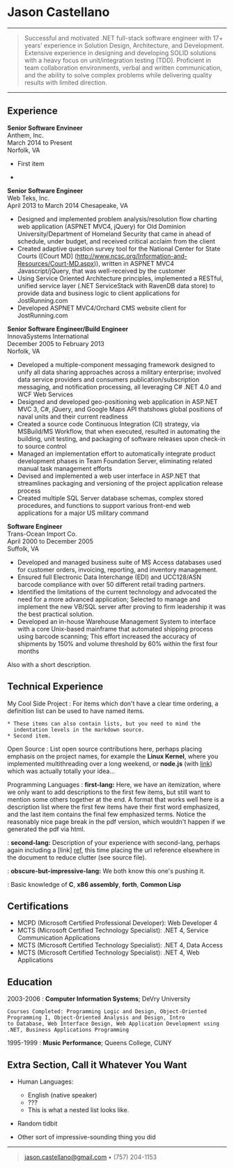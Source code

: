 Jason Castellano
============

----

>Successful and motivated .NET full-stack software engineer with 17+ years’ experience in Solution Design, Architecture, and Development. 
Extensive experience in designing and developing SOLID solutions with a heavy focus on unit/integration testing (TDD). Proficient in team collaboration environments, verbal and written communication, and the ability to solve
complex problems while delivering quality results with limited direction.

----

Experience
----------

**Senior Software Envineer**\
Anthem, Inc.\
March 2014 to Present\
Norfolk, VA

* First item

* 

**Senior Software Engineer**\
Web Teks, Inc.\
April 2013 to March 2014
Chesapeake, VA

* Designed and implemented problem analysis/resolution flow charting web application (ASPNET MVC4, jQuery) for Old Dominion University/Department of Homeland Security that came in ahead of schedule, under budget, and received critical acclaim from the client
* Created adaptive question survey tool for the National Center for State Courts ([Court MD] (http://www.ncsc.org/Information-and-Resources/Court-MD.aspx)), written in ASPNET MVC4 Javascript/jQuery, that was well-received by the customer
* Using Service Oriented Architecture principles, implemented a RESTful, unified service layer (.NET ServiceStack with
RavenDB data store) to provide data and business logic to client applications for JostRunning.com
* Developed ASPNET MVC4/Orchard CMS website client for JostRunning.com

**Senior Software Engineer/Build Engineer**\
InnovaSystems International\
December 2005 to February 2013\
Norfolk, VA

* Developed a multiple-component messaging framework designed to unify all data sharing approaches across a military enterprise; involved data service providers and consumers publication/subscription messaging, and notification processing, all leveraging C# .NET 4.0 and WCF Web Services
* Designed and developed geo-positioning web application in ASP.NET MVC 3, C#, jQuery, and Google Maps API thatshows global positions of naval units and their current readiness
* Created a source code Continuous Integration (CI) strategy, via MSBuild/MS Workflow, that when executed, resulted in automating the building, unit testing, and packaging of software releases upon check-in to source control
* Managed an implementation effort to automatically integrate product development phases in Team Foundation Server, eliminating related manual task management efforts
* Devised and implemented a web user interface in ASP.NET that streamlines packaging and versioning of the project application release process
* Created multiple SQL Server database schemas, complex stored procedures, and functions to support various front-end web applications for a major US military command

**Software Engineer**\
Trans-Ocean Import Co.\
April 2000 to December 2005\
Suffolk, VA

* Developed and managed business suite of MS Access databases used for customer orders, invoicing, reporting, and
inventory management.
* Ensured full Electronic Data Interchange (EDI) and UCC128/ASN barcode compliance with over 50 different retail trading
partners.
* Identified the limitations of the current technology and advocated the need for a more advanced application; Selected to
manage and implement the new VB/SQL server after proving to firm leadership it was the best practical solution.
* Developed an in-house Warehouse Management System to interface with a core Unix-based mainframe that automated
shipping process using barcode scanning; This effort increased the accuracy of shipments by 150% and volume threshold
by 60% within the first four months

Also with a short description.

Technical Experience
--------------------

My Cool Side Project
:   For items which don't have a clear time ordering, a definition
    list can be used to have named items.

    * These items can also contain lists, but you need to mind the
      indentation levels in the markdown source.
    * Second item.

Open Source
:   List open source contributions here, perhaps placing emphasis on
    the project names, for example the **Linux Kernel**, where you
    implemented multithreading over a long weekend, or **node.js**
    (with [link](http://nodejs.org)) which was actually totally
    your idea...

Programming Languages
:   **first-lang:** Here, we have an itemization, where we only want
    to add descriptions to the first few items, but still want to
    mention some others together at the end. A format that works well
    here is a description list where the first few items have their
    first word emphasized, and the last item contains the final few
    emphasized terms. Notice the reasonably nice page break in the pdf
    version, which wouldn't happen if we generated the pdf via html.

:   **second-lang:** Description of your experience with second-lang,
    perhaps again including a [link] [ref], this time placing the url
    reference elsewhere in the document to reduce clutter (see source
    file). 

:   **obscure-but-impressive-lang:** We both know this one's pushing
    it.

:   Basic knowledge of **C**, **x86 assembly**, **forth**, **Common Lisp**

[ref]: https://github.com/githubuser/superlongprojectname

Certifications
---------
* MCPD (Microsoft Certified Professional Developer): Web Developer 4
* MCTS (Microsoft Certified Technology Specialist): .NET 4, Service Communication Applications
* MCTS (Microsoft Certified Technology Specialist): .NET 4, Data Access
* MCTS (Microsoft Certified Technology Specialist): .NET 4, Web Applications

Education
---------

2003-2006
:   **Computer Information Systems**; DeVry University

    Courses Completed: Programming Logic and Design, Object-Oriented Programming I, Object-Oriented Analysis and Design, Intro
    to Database, Web Interface Design, Web Application Development using .NET, Business Applications Programming

1995-1999
:   **Music Performance**; Queens College, CUNY

Extra Section, Call it Whatever You Want
----------------------------------------

* Human Languages:

     * English (native speaker)
     * ???
     * This is what a nested list looks like.

* Random tidbit

* Other sort of impressive-sounding thing you did

----

> <jason.castellano@gmail.com> • (757) 204-1153